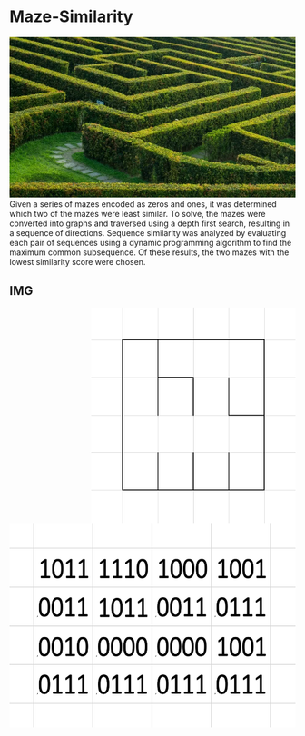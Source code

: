 # Maze-Similarity
![Alt Text](https://raw.githubusercontent.com/thedtripp/Maze-Similarity/main/assets/aerial-hedge-maze.webp)
Given a series of mazes encoded as zeros and ones, it was determined which two of the mazes were least similar. To solve, the mazes were converted into graphs and traversed using a depth first search, resulting in a sequence of directions. Sequence similarity was analyzed by evaluating each pair of sequences using a dynamic programming algorithm to find the maximum common subsequence. Of these results, the two mazes with the lowest similarity score were chosen.

## IMG
<img align=right src="https://github.com/thedtripp/Maze-Similarity/blob/main/assets/Maze-visualization.png" width=360 height=380 alt="">
<img align=left src="https://github.com/thedtripp/Maze-Similarity/blob/main/assets/Maze-n4-grid.png" width=530 height=360 alt="">




